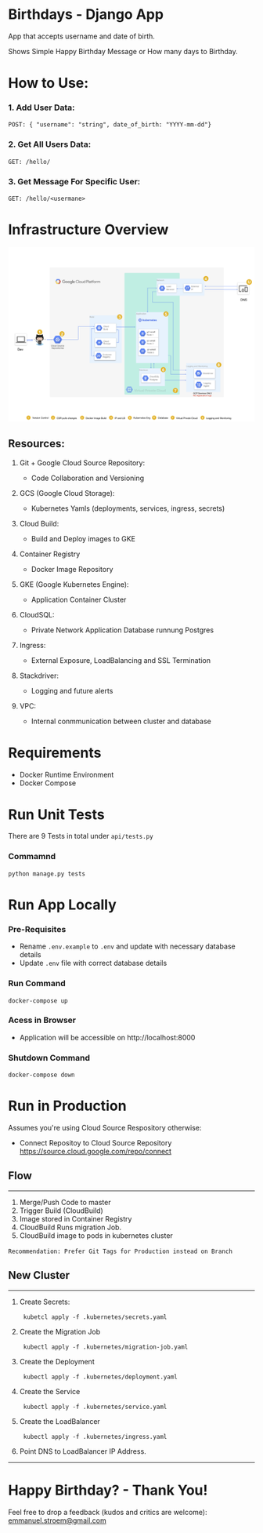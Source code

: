 # Birthdays - Django App
App that accepts username and date of birth.

Shows Simple Happy Birthday Message or How many days to Birthday.

# **How to Use:**
### **1. Add User Data:**
    POST: { "username": "string", date_of_birth: "YYYY-mm-dd"}

### **2. Get All Users Data:**
    GET: /hello/

### **3. Get Message For Specific User:**
    GET: /hello/<usermane>


# **Infrastructure Overview**
![System Diagram](/images/system_diagram.png)

## Resources:

1. Git + Google Cloud Source Repository:
    - Code Collaboration and Versioning

2. GCS (Google Cloud Storage):
    - Kubernetes Yamls (deployments, services, ingress, secrets)

3. Cloud Build:
    - Build and Deploy images to GKE

4. Container Registry
    - Docker Image Repository

5. GKE (Google Kubernetes Engine):
    - Application Container Cluster

6. CloudSQL:
    - Private Network Application Database runnung Postgres

7. Ingress:
    - External Exposure, LoadBalancing and SSL Termination

8. Stackdriver:
    - Logging and future alerts

9. VPC:
    - Internal conmmunication between cluster and database

# Requirements
- Docker Runtime Environment
- Docker Compose

# Run Unit Tests
There are 9 Tests in total under `api/tests.py`
### Commamnd
    python manage.py tests

# Run App Locally
### Pre-Requisites
- Rename `.env.example` to `.env` and update with necessary database details
- Update `.env` file with correct database details

### Run Command
    docker-compose up

### Acess in Browser
- Application will be accessible on http://localhost:8000

### Shutdown Command
    docker-compose down

# Run in Production
Assumes you're using Cloud Source Respository otherwise:
-  Connect Repositoy to Cloud Source Repository https://source.cloud.google.com/repo/connect

## Flow
---
1. Merge/Push Code to master
2. Trigger Build (CloudBuild) 
3. Image stored in Container Registry
4. CloudBuild Runs migration Job. 
5. CloudBuild image to pods in kubernetes cluster

`Recommendation: Prefer Git Tags for Production instead on Branch`

## New Cluster 
---
1. Create Secrets:

        kubetcl apply -f .kubernetes/secrets.yaml

2. Create the Migration Job
        
        kubectl apply -f .kubernetes/migration-job.yaml

3. Create the  Deployment

        kubectl apply -f .kubernetes/deployment.yaml

4. Create the Service

        kubectl apply -f .kubernetes/service.yaml

4. Create the LoadBalancer

        kubectl apply -f .kubernetes/ingress.yaml

5. Point DNS to LoadBalancer IP Address.

---
# Happy Birthday? - Thank You!


Feel free to drop a feedback (kudos and critics are welcome): emmanuel.stroem@gmail.com
